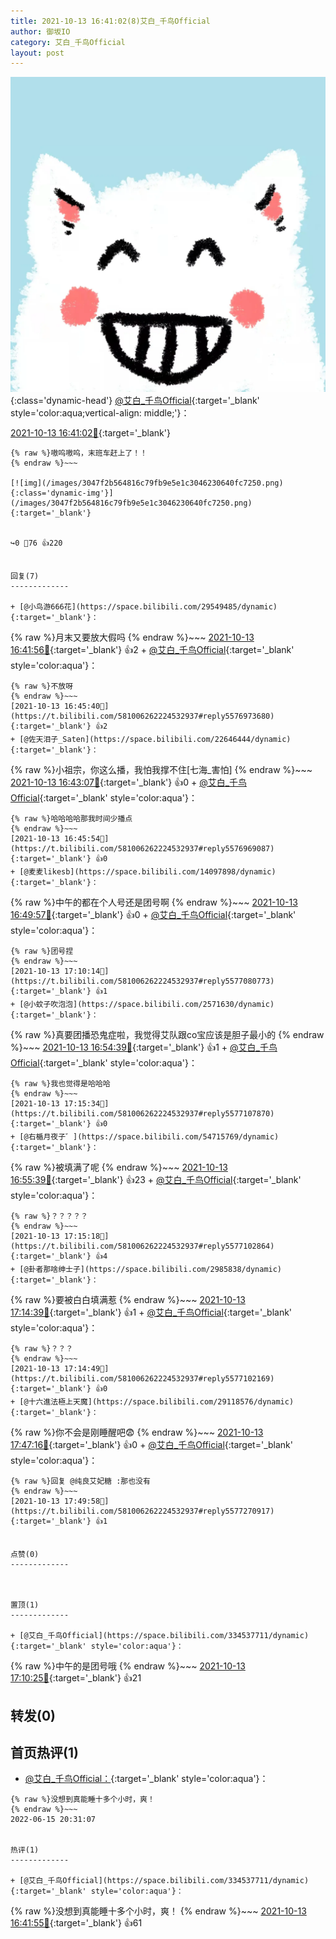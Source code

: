 ```yaml
---
title: 2021-10-13 16:41:02(8)艾白_千鸟Official
author: 御坂IO
category: 艾白_千鸟Official
layout: post
---
```


![img](/images/9ae8b9445fd0665cc014d9080156a45271be73c6.jpg){:class='dynamic-head'}
[@艾白_千鸟Official](https://space.bilibili.com/334537711/dynamic){:target='_blank' style='color:aqua;vertical-align: middle;'}：

[2021-10-13 16:41:02🔗](https://t.bilibili.com/581006262224532937){:target='_blank'}

~~~
{% raw %}嗷呜嗷呜，末班车赶上了！！
{% endraw %}~~~

[![img](/images/3047f2b564816c79fb9e5e1c3046230640fc7250.png){:class='dynamic-img'}](/images/3047f2b564816c79fb9e5e1c3046230640fc7250.png){:target='_blank'}


↪️0 💬76 👍220


回复(7)
-------------

+ [@小鸟游666花](https://space.bilibili.com/29549485/dynamic){:target='_blank'}：
~~~
{% raw %}月末又要放大假吗
{% endraw %}~~~
[2021-10-13 16:41:56🔗](https://t.bilibili.com/581006262224532937#reply5576953456){:target='_blank'} 👍2
    + [@艾白_千鸟Official](https://space.bilibili.com/334537711/dynamic){:target='_blank' style='color:aqua'}：
~~~
{% raw %}不放呀
{% endraw %}~~~
[2021-10-13 16:45:40🔗](https://t.bilibili.com/581006262224532937#reply5576973680){:target='_blank'} 👍2
+ [@佐天泪子_Saten](https://space.bilibili.com/22646444/dynamic){:target='_blank'}：
~~~
{% raw %}小祖宗，你这么播，我怕我撑不住[七海_害怕]
{% endraw %}~~~
[2021-10-13 16:43:07🔗](https://t.bilibili.com/581006262224532937#reply5576962120){:target='_blank'} 👍0
    + [@艾白_千鸟Official](https://space.bilibili.com/334537711/dynamic){:target='_blank' style='color:aqua'}：
~~~
{% raw %}哈哈哈哈那我时间少播点
{% endraw %}~~~
[2021-10-13 16:45:54🔗](https://t.bilibili.com/581006262224532937#reply5576969087){:target='_blank'} 👍0
+ [@麦麦likesb](https://space.bilibili.com/14097898/dynamic){:target='_blank'}：
~~~
{% raw %}中午的都在个人号还是团号啊
{% endraw %}~~~
[2021-10-13 16:49:57🔗](https://t.bilibili.com/581006262224532937#reply5576995061){:target='_blank'} 👍0
    + [@艾白_千鸟Official](https://space.bilibili.com/334537711/dynamic){:target='_blank' style='color:aqua'}：
~~~
{% raw %}团号捏
{% endraw %}~~~
[2021-10-13 17:10:14🔗](https://t.bilibili.com/581006262224532937#reply5577080773){:target='_blank'} 👍1
+ [@小蚊子吹泡泡](https://space.bilibili.com/2571630/dynamic){:target='_blank'}：
~~~
{% raw %}真要团播恐鬼症啦，我觉得艾队跟co宝应该是胆子最小的
{% endraw %}~~~
[2021-10-13 16:54:39🔗](https://t.bilibili.com/581006262224532937#reply5577008219){:target='_blank'} 👍1
    + [@艾白_千鸟Official](https://space.bilibili.com/334537711/dynamic){:target='_blank' style='color:aqua'}：
~~~
{% raw %}我也觉得是哈哈哈
{% endraw %}~~~
[2021-10-13 17:15:34🔗](https://t.bilibili.com/581006262224532937#reply5577107870){:target='_blank'} 👍0
+ [@右楯月夜子゛](https://space.bilibili.com/54715769/dynamic){:target='_blank'}：
~~~
{% raw %}被填满了呢
{% endraw %}~~~
[2021-10-13 16:55:39🔗](https://t.bilibili.com/581006262224532937#reply5577013469){:target='_blank'} 👍23
    + [@艾白_千鸟Official](https://space.bilibili.com/334537711/dynamic){:target='_blank' style='color:aqua'}：
~~~
{% raw %}？？？？？
{% endraw %}~~~
[2021-10-13 17:15:18🔗](https://t.bilibili.com/581006262224532937#reply5577102864){:target='_blank'} 👍4
+ [@卦者那啥绅士子](https://space.bilibili.com/2985838/dynamic){:target='_blank'}：
~~~
{% raw %}要被白白填满惹
{% endraw %}~~~
[2021-10-13 17:14:39🔗](https://t.bilibili.com/581006262224532937#reply5577101904){:target='_blank'} 👍1
    + [@艾白_千鸟Official](https://space.bilibili.com/334537711/dynamic){:target='_blank' style='color:aqua'}：
~~~
{% raw %}？？？
{% endraw %}~~~
[2021-10-13 17:14:49🔗](https://t.bilibili.com/581006262224532937#reply5577102169){:target='_blank'} 👍0
+ [@十六進法極上天魔](https://space.bilibili.com/29118576/dynamic){:target='_blank'}：
~~~
{% raw %}你不会是刚睡醒吧😨
{% endraw %}~~~
[2021-10-13 17:47:16🔗](https://t.bilibili.com/581006262224532937#reply5577252719){:target='_blank'} 👍0
    + [@艾白_千鸟Official](https://space.bilibili.com/334537711/dynamic){:target='_blank' style='color:aqua'}：
~~~
{% raw %}回复 @纯良艾妃糖 :那也没有
{% endraw %}~~~
[2021-10-13 17:49:58🔗](https://t.bilibili.com/581006262224532937#reply5577270917){:target='_blank'} 👍1


点赞(0)
-------------



置顶(1)
-------------

+ [@艾白_千鸟Official](https://space.bilibili.com/334537711/dynamic){:target='_blank' style='color:aqua'}：
~~~
{% raw %}中午的是团号哦
{% endraw %}~~~
[2021-10-13 17:10:25🔗](https://t.bilibili.com/581006262224532937#reply5577090223){:target='_blank'} 👍21


转发(0)
-------------



首页热评(1)
-------------

+ [@艾白_千鸟Official：](https://space.bilibili.com/334537711/dynamic){:target='_blank' style='color:aqua'}：
~~~
{% raw %}没想到真能睡十多个小时，爽！
{% endraw %}~~~
2022-06-15 20:31:07


热评(1)
-------------

+ [@艾白_千鸟Official](https://space.bilibili.com/334537711/dynamic){:target='_blank' style='color:aqua'}：
~~~
{% raw %}没想到真能睡十多个小时，爽！
{% endraw %}~~~
[2021-10-13 16:41:55🔗](https://t.bilibili.com/581006262224532937#reply5576958230){:target='_blank'} 👍61


